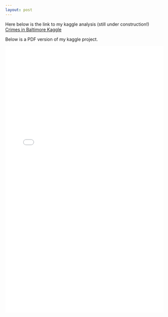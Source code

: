 ```yaml
---
layout: post
---
```


Here below is the link to my kaggle analysis (still under construction!)
<a href="https://www.kaggle.com/code/marial2/data-analysis-of-crimes-in-baltimore">Crimes in Baltimore Kaggle</a>   


Below is a PDF version of my kaggle project. 

<embed src="/images/data-analysis-of-crimes-in-baltimore5.pdf" width="100%" height="850px" />
